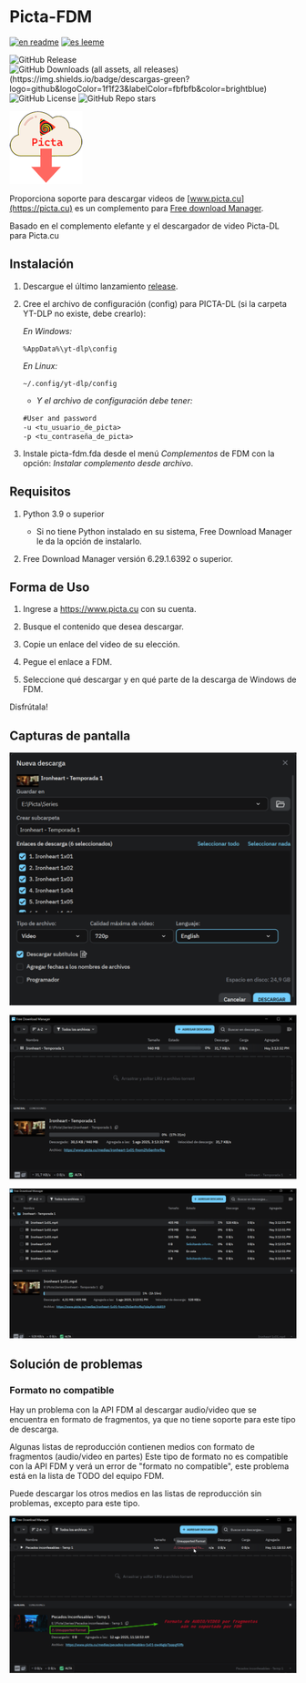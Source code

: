 # Picta-FDM

[![en readme](https://img.shields.io/badge/readme-en-red?logo=readme&logoColor=red&label=readme)](https://github.com/Spheres-cu/picta-fdm#picta-fdm)
[![es leeme](https://img.shields.io/badge/readme-es-brightgreen?logo=readme&logoColor=brightgreen&label=leeme)](https://github.com/Spheres-cu/picta-fdm/blob/main/README.es.md#picta-fdm)

![GitHub Release](https://img.shields.io/github/v/release/Spheres-cu/picta-fdm?logo=refinedgithub&logoColor=FFFFFF)
![GitHub Downloads (all assets, all releases)(https://img.shields.io/badge/descargas-green?logo=github&logoColor=1f1f23&labelColor=fbfbfb&color=brightblue)](https://img.shields.io/github/downloads/Spheres-cu/picta-fdm/total?logo=artifacthub)
![GitHub License](https://img.shields.io/github/license/Spheres-cu/picta-fdm)
![GitHub Repo stars](https://img.shields.io/github/stars/Spheres-cu/picta-fdm)

![Picta-fdm Logo](https://github.com/Spheres-cu/picta-fdm/blob/main/.pictures/logo-miniaturas.png?raw=true)

Proporciona soporte para descargar videos de [www.picta.cu](https://picta.cu) es un complemento para [Free download Manager](https://www.freedownloadmanager.org/).

Basado en el complemento elefante y el descargador de video Picta-DL para Picta.cu

## Instalación

1. Descargue el último lanzamiento [release](https://github.com/Spheres-cu/picta-fdm/releases/latest).

2. Cree el archivo de configuración (config) para PICTA-DL (si la carpeta YT-DLP no existe, debe crearlo):

    *En Windows:*

    ```text
    %AppData%\yt-dlp\config
    ```

    *En Linux:*

    ```text
    ~/.config/yt-dlp/config
    ```

    - *Y el archivo de configuración debe tener:*

    ```text
    #User and password
    -u <tu_usuario_de_picta>
    -p <tu_contraseña_de_picta>
    ```

3. Instale picta-fdm.fda desde el menú *Complementos* de FDM con la opción: *Instalar complemento desde archivo*.

## Requisitos

1. Python 3.9 o superior

    - Si no tiene Python instalado en su sistema, Free Download Manager le da la opción de instalarlo.

2. Free Download Manager versión 6.29.1.6392 o superior.

## Forma de Uso

1. Ingrese a <https://www.picta.cu> con su cuenta.

2. Busque el contenido que desea descargar.

3. Copie un enlace del video de su elección.

4. Pegue el enlace a FDM.

5. Seleccione qué descargar y en qué parte de la descarga de Windows de FDM.

Disfrútala!

## Capturas de pantalla

![Picta-fdm screenshots](https://github.com/Spheres-cu/picta-fdm/blob/main/.pictures/00_download_playlist.png?raw=true)

![Picta-fdm screenshots](https://github.com/Spheres-cu/picta-fdm/blob/main/.pictures/01_download_playlist.png?raw=true)

![Picta-fdm screenshots](https://github.com/Spheres-cu/picta-fdm/blob/main/.pictures/02_download_playlist.png?raw=true)

## Solución de problemas

### Formato no compatible

Hay un problema con la API FDM al descargar audio/video que se encuentra en formato de fragmentos, ya que no tiene soporte para este tipo de descarga.

Algunas listas de reproducción contienen medios con formato de fragmentos (audio/video en partes) Este tipo de formato no es compatible con la API FDM y verá un error de "formato no compatible", este problema está en la lista de TODO del equipo FDM.

Puede descargar los otros medios en las listas de reproducción sin problemas, excepto para este tipo.

![Picta-fdm troubleshooting](https://github.com/Spheres-cu/picta-fdm/blob/main/.pictures/Unsupported_format.png?raw=true)
